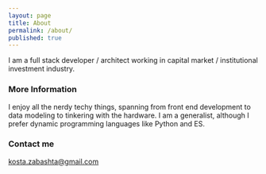 ```yaml
---
layout: page
title: About
permalink: /about/
published: true
---
```


I am a full stack developer / architect working in capital market / institutional investment industry.

### More Information

I enjoy all the nerdy techy things, spanning from front end development to data modeling to tinkering with the hardware. I am a generalist, although I prefer dynamic programming languages like Python and ES.

### Contact me

[kosta.zabashta@gmail.com](mailto:kosta.zabashta@gmail.com)
